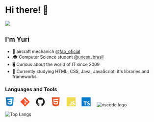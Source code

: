 # Hi there! 👋
<a href="https://www.linkedin.com/in/weslley-yuri-570a0a308/" target="_blank"><img loading="lazy" src="https://img.shields.io/badge/-LinkedIn-%230077B5?style=for-the-badge&logo=linkedin&logoColor=white" target="_blank"></a>

## I'm Yuri

- 🚁 aircraft mechanich @[fab_oficial](https://www.fab.mil.br/index.php)
- 🎓 Computer Science student @[unesa_brasil](https://estacio.br/)
- 🖥 Curious about the world of IT since 2009
- 🔭 Currently studying HTML, CSS, Java, JavaScript, it's libraries and frameworks

### Languages and Tools

<div align="left" justify-content="space-around">
    <img src="https://raw.githubusercontent.com/devicons/devicon/master/icons/css3/css3-original.svg" height="30" alt="css3 logo"  />
    <img width="12" />
    <img src="https://raw.githubusercontent.com/devicons/devicon/master/icons/git/git-plain.svg" height="30" alt="git logo"  />
    <img width="12" />
    <img src="https://github.com/devicons/devicon/blob/master/icons/github/github-original.svg" height="30" alt="github logo"  />
    <img width="12" />
    <img src="https://raw.githubusercontent.com/devicons/devicon/master/icons/html5/html5-original.svg" height="30" alt="html5 logo"/>
    <img width="12"/>
    <img src="https://raw.githubusercontent.com/devicons/devicon/master/icons/javascript/javascript-plain.svg" height="30" alt="javascript logo"  />
    <img width="12" />
    <img src="https://raw.githubusercontent.com/devicons/devicon/master/icons/typescript/typescript-plain.svg" height="30" alt="typescript logo"  />
    <img width="12" />
    <img src="https://cdn.jsdelivr.net/gh/devicons/devicon/icons/vscode/vscode-original.svg" height="30" alt="vscode logo"  />
</div>

![Top Langs](https://github-readme-stats.vercel.app/api/top-langs/?username=yuri-weasley&theme=transparent&show_itens=true&langs_count=8)